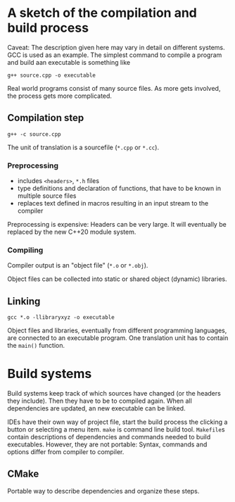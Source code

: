 # A sketch of the compilation and build process
Caveat: The description given here may vary in detail on different systems.
GCC is used as an example. 
The simplest command to compile a program and build aan executable is something like

`g++ source.cpp -o executable`

Real world programs consist of many source files.
As more gets involved, the process gets more complicated.

## Compilation step

`g++ -c source.cpp`

The unit of translation is a sourcefile (`*.cpp` or `*.cc`).

### Preprocessing
* includes `<headers>`, `*.h` files 
* type definitions and declaration of functions, that have to be known in multiple source files 
* replaces text defined in macros
resulting in an input stream to the compiler

Preprocessing is expensive: Headers can be very large.
It will eventually be replaced by the new C++20 module system.

### Compiling
Compiler output is an "object file" (`*.o` or `*.obj`).

Object files can be collected into static or shared object (dynamic) libraries.

## Linking

`gcc *.o -llibraryxyz -o executable`

Object files and libraries, eventually from different programming languages, are connected to an executable program.
One translation unit has to contain the `main()` function.

# Build systems
Build systems keep track of which sources have changed (or the headers they include).
Then they have to be to compiled again.
When all dependencies are updated, an new executable can be linked.

IDEs have their own way of project file,
start the build process the clicking a button or selecting a menu item. 
`make` is command line build tool. 
`Makefile`s contain descriptions of dependencies and commands needed to build executables. 
However, they are not portable: Syntax, commands and options differ from compiler to compiler. 

## CMake
Portable way to describe dependencies and organize these steps.
